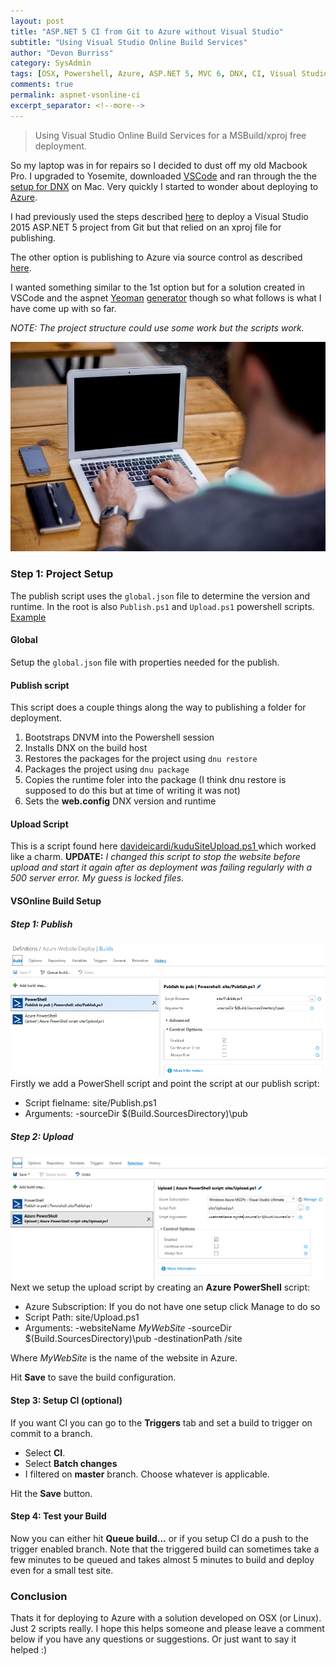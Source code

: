 ```yaml
---
layout: post
title: "ASP.NET 5 CI from Git to Azure without Visual Studio"
subtitle: "Using Visual Studio Online Build Services"
author: "Devon Burriss"
category: SysAdmin
tags: [OSX, Powershell, Azure, ASP.NET 5, MVC 6, DNX, CI, Visual Studio Online, Git]
comments: true
permalink: aspnet-vsonline-ci
excerpt_separator: <!--more-->
---
```


> Using Visual Studio Online Build Services for a MSBuild/xproj free deployment.

So my laptop was in for repairs so I decided to dust off my old Macbook Pro. I upgraded to Yosemite, downloaded [VSCode](https://code.visualstudio.com/) and ran through the the [setup for DNX](http://docs.asp.net/en/latest/getting-started/installing-on-mac.html) on Mac. Very quickly I started to wonder about deploying to [Azure](http://azure.microsoft.com/en-us/get-started/).

<!--more-->

I had previously used the steps described [here](https://msdn.microsoft.com/Library/vs/alm/Build/azure/deploy-aspnet5) to deploy a Visual Studio 2015 ASP.NET 5 project from Git but that relied on an xproj file for publishing.

The other option is publishing to Azure via source control as described [here](https://azure.microsoft.com/en-us/documentation/articles/web-sites-publish-source-control/).

I wanted something similar to the 1st option but for a solution created in VSCode and the aspnet [Yeoman](http://yeoman.io/) [generator](https://www.npmjs.com/package/generator-aspnet) though so what follows is what I have come up with so far.

*NOTE: The project structure could use some work but the scripts work.*

![guy on mac](/img/posts/2015/guy-on-mac_800.jpg)

### Step 1: Project Setup

The publish script uses the `global.json` file to determine the version and runtime. In the root is also `Publish.ps1` and `Upload.ps1` powershell scripts.
[Example](https://github.com/dburriss/vsfree-azure-deploy/tree/master/example)

#### Global

<script src="https://gist.github.com/dburriss/155c693de8f534bd1536.js"></script>
Setup the `global.json` file with properties needed for the publish.

#### Publish script

<script src="https://gist.github.com/dburriss/ea01dad652e00b480a7a.js"></script>

This script does a couple things along the way to publishing a folder for deployment.

1. Bootstraps DNVM into the Powershell session
2. Installs DNX on the build host
3. Restores the packages for the project using `dnu restore`
4. Packages the project using `dnu package`
5. Copies the runtime foler into the package (I think dnu restore is supposed to do this but at time of writing it was not)
6. Sets the **web.config** DNX version and runtime

#### Upload Script

This is a script found here [davideicardi/kuduSiteUpload.ps1 ](https://gist.github.com/davideicardi/a8247230515177901e57) which worked like a charm.
**UPDATE:** *I changed this script to stop the website before upload and start it again after as deployment was failing regularly with a 500 server error. My guess is locked files.*
<script src="https://gist.github.com/dburriss/af2e1593543b36b1ee23.js"></script>

#### VSOnline Build Setup

##### Step 1: Publish

![Build step 1 - Publish](/img/posts/2015/Build1.png)
Firstly we add a PowerShell script and point the script at our publish script:

* Script fielname: site/Publish.ps1
* Arguments: -sourceDir $(Build.SourcesDirectory)\pub

##### Step 2: Upload

![Build step 1 - Upload](/img/posts/2015/Build2.png)
Next we setup the upload script by creating an **Azure PowerShell** script:

* Azure Subscription: If you do not have one setup click Manage to do so
* Script Path: site/Upload.ps1
* Arguments: -websiteName *MyWebSite* -sourceDir $(Build.SourcesDirectory)\pub -destinationPath /site

Where *MyWebSite* is the name of the website in Azure.

Hit **Save** to save the build configuration.

#### Step 3: Setup CI (optional)

If you want CI you can go to the **Triggers** tab and set a build to trigger on commit to a branch.

* Select **CI**.
* Select **Batch changes**
* I filtered on **master** branch. Choose whatever is applicable.

Hit the **Save** button.

#### Step 4: Test your Build

Now you can either hit **Queue build...** or if you setup CI do a push to the trigger enabled branch. Note that the triggered build can sometimes take a few minutes to be queued and takes almost 5 minutes to build and deploy even for a small test site.

### Conclusion

Thats it for deploying to Azure with a solution developed on OSX (or Linux). Just 2 scripts really.
I hope this helps someone and please leave a comment below if you have any questions or suggestions. Or just want to say it helped :)
